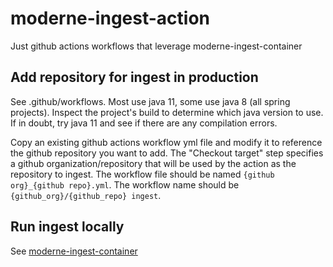 # moderne-ingest-action

Just github actions workflows that leverage moderne-ingest-container

## Add repository for ingest in production

See .github/workflows. Most use java 11, some use java 8 (all spring projects). Inspect the project's build to 
determine which java version to use. If in doubt, try java 11 and see if there are any compilation errors.

Copy an existing github actions workflow yml file and modify it to reference the github repository you want to add. 
The "Checkout target" step specifies a github organization/repository that will be used by the action as the repository 
to ingest. The workflow file should be named `{github org}_{github repo}.yml`. The workflow name should 
be `{github_org}/{github_repo} ingest`. 

## Run ingest locally

See [moderne-ingest-container](https://github.com/moderneinc/moderne-ingest-container)

